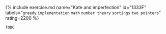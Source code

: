 {% include exercise.md name="Kate and imperfection" id="1333F" labels="`greedy` `implementation` `math` `number theory` `sortings` `two pointers`" rating=2200 %}

```
TODO
```
